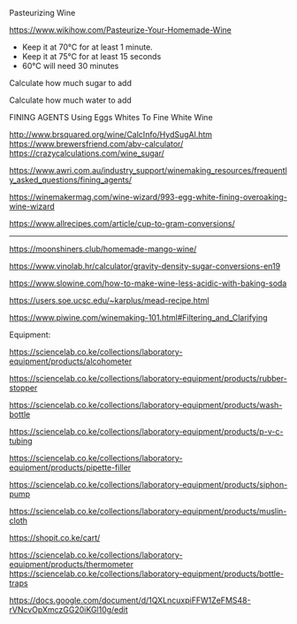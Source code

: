 
 Pasteurizing Wine

https://www.wikihow.com/Pasteurize-Your-Homemade-Wine

- Keep it at 70°C for at least 1 minute.
- Keep it at 75°C for at least 15 seconds
- 60°C will need 30 minutes

 Calculate how much sugar to add

 Calculate how much water to add

 FINING AGENTS
 Using Eggs Whites To Fine White Wine

http://www.brsquared.org/wine/CalcInfo/HydSugAl.htm
https://www.brewersfriend.com/abv-calculator/
https://crazycalculations.com/wine_sugar/

https://www.awri.com.au/industry_support/winemaking_resources/frequently_asked_questions/fining_agents/

https://winemakermag.com/wine-wizard/993-egg-white-fining-overoaking-wine-wizard

https://www.allrecipes.com/article/cup-to-gram-conversions/


----


https://moonshiners.club/homemade-mango-wine/

https://www.vinolab.hr/calculator/gravity-density-sugar-conversions-en19

https://www.slowine.com/how-to-make-wine-less-acidic-with-baking-soda

https://users.soe.ucsc.edu/~karplus/mead-recipe.html

https://www.piwine.com/winemaking-101.html#Filtering_and_Clarifying


Equipment:

https://sciencelab.co.ke/collections/laboratory-equipment/products/alcohometer

https://sciencelab.co.ke/collections/laboratory-equipment/products/rubber-stopper

https://sciencelab.co.ke/collections/laboratory-equipment/products/wash-bottle

https://sciencelab.co.ke/collections/laboratory-equipment/products/p-v-c-tubing

https://sciencelab.co.ke/collections/laboratory-equipment/products/pipette-filler

https://sciencelab.co.ke/collections/laboratory-equipment/products/siphon-pump

https://sciencelab.co.ke/collections/laboratory-equipment/products/muslin-cloth

https://shopit.co.ke/cart/


https://sciencelab.co.ke/collections/laboratory-equipment/products/thermometer
https://sciencelab.co.ke/collections/laboratory-equipment/products/bottle-traps

https://docs.google.com/document/d/1QXLncuxpiFFW1ZeFMS48-rVNcvOpXmczGG20iKGl10g/edit
